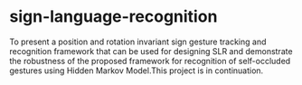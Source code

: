 # sign-language-recognition
To present a position and rotation invariant sign gesture tracking and recognition framework that can be used for designing SLR and demonstrate the robustness of the proposed framework for recognition of self-occluded gestures using Hidden Markov Model.This project is in continuation.
